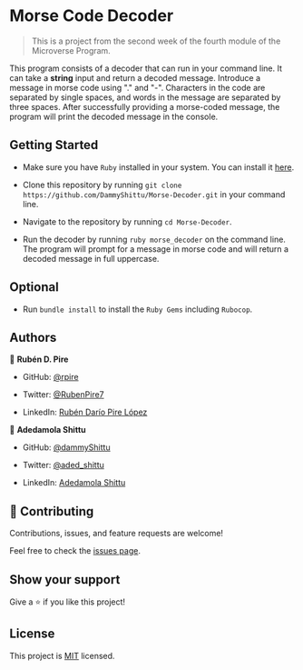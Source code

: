 # Morse Code Decoder

> This is a project from the second week of the fourth module of the Microverse Program.

This program consists of a decoder that can run in your command line. It can take a **string** input and return a decoded message. Introduce a message in morse code using "." and "-". Characters in the code are separated by single spaces, and words in the message are separated by three spaces. After successfully providing a morse-coded message, the program will print the decoded message in the console.

## Getting Started

- Make sure you have `Ruby` installed in your system. You can install it [here](https://www.ruby-lang.org/en/documentation/installation/
).

- Clone this repository by running `git clone https://github.com/DammyShittu/Morse-Decoder.git` in your command line.

- Navigate to the repository by running `cd Morse-Decoder`.

- Run the decoder by running `ruby morse_decoder` on the command line. The program will prompt for a message in morse code and will return a decoded message in full uppercase.

## Optional

- Run `bundle install` to install the `Ruby Gems` including `Rubocop`.

## Authors

👤 **Rubén D. Pire**

- GitHub: [@rpire](https://github.com/rpire)

- Twitter: [@RubenPire7](https://twitter.com/RubenPire7)

- LinkedIn: [Rubén Darío Pire López](https://www.linkedin.com/in/ruben-d-pire/)


👤 **Adedamola Shittu**

- GitHub: [@dammyShittu](https://github.com/DammyShittu/)

- Twitter: [@aded_shittu](https://twitter.com/aded_shittu/)

- LinkedIn: [Adedamola Shittu](https://www.linkedin.com/in/adedamolashittu/)

## 🤝 Contributing

Contributions, issues, and feature requests are welcome!

Feel free to check the [issues page](../../issues/).

## Show your support

Give a ⭐️ if you like this project!

## License

This project is [MIT](./LICENSE) licensed.
